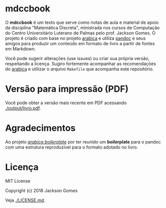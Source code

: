 # mdccbook

O **mdccbook** é um texto que serve como notas de aula e material de apoio da disciplina "Matemática Discreta", ministrada nos cursos de Computação do Centro Universitário Luterano de Palmas pelo prof. Jackson Gomes. O projeto é criado com base no projeto [arabica](https://github.com/qualiacode/arabica) e utiliza [pandoc](http://pandoc.org/) e seus amigos para produzir um conteúdo em formato de livro a partir de fontes em Markdown.

Você pode sugerir alterações (use issues) ou criar sua própria versão, respeitando a licença. Sugiro fortemente acompanhar as recomendações do [arabica](https://github.com/qualiacode/arabica) e utilizar o arquivo `Makefile` que acompanha este repositório.

# Versão para impressão (PDF)

Você pode obter a versão mais recente em PDF acessando [./output/livro.pdf](./output/livro.pdf).

# Agradecimentos

Ao projeto [*arabica boilerplate*](https://github.com/qualiacode/arabica) por ter reunido um **boilerplate** para o pandoc com uma estrutura reproduzível para o formato adotado no livro.

# Licença

MIT License

Copyright (c) 2018 Jackson Gomes

Veja [./LICENSE.md](./LICENSE.md).

